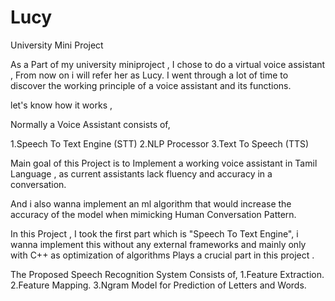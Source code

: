 # Lucy
University Mini Project

As a Part of my university miniproject , I chose to do a virtual voice assistant , 
From now on i will refer her as Lucy.
I went through a lot of time to discover the working principle of a voice assistant and its functions.

let's know how it works , 

Normally a Voice Assistant consists of,

1.Speech To Text Engine (STT)
2.NLP Processor
3.Text To Speech (TTS)

Main goal of this Project is to Implement a working voice assistant in Tamil Language , as current assistants lack fluency and accuracy in a conversation.

And i also wanna implement an ml algorithm that would increase the accuracy of the model when mimicking Human Conversation Pattern.

In this Project , I took the first part which is "Speech To Text Engine", i wanna implement this without any external frameworks and mainly only with C++ as optimization of algorithms Plays a crucial part in this project .

The Proposed Speech Recognition System Consists of, 
1.Feature Extraction.
2.Feature Mapping.
3.Ngram Model for Prediction of Letters and Words.

